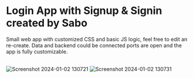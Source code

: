 <h1>Login App with Signup & Signin created by Sabo</h1>
Small web app with customized CSS and basic JS logic, feel free to edit an re-create. Data and backend could be connected ports are open and the app is fully customizable.
<br>
<br>

![Screenshot 2024-01-02 130721](https://github.com/JDsabo/login-html-app/assets/82731778/c1e1b5d7-0e55-44ea-b4e6-0d13207bf7b4)
![Screenshot 2024-01-02 130731](https://github.com/JDsabo/login-html-app/assets/82731778/73a5f67f-aa70-49c4-ae74-09e6dccfa86c)
